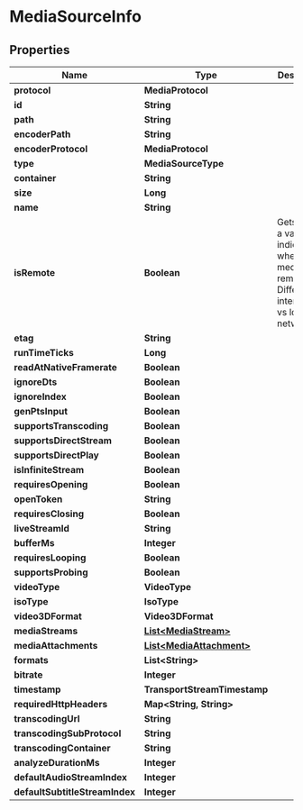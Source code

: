 

# MediaSourceInfo


## Properties

| Name | Type | Description | Notes |
|------------ | ------------- | ------------- | -------------|
|**protocol** | **MediaProtocol** |  |  [optional] |
|**id** | **String** |  |  [optional] |
|**path** | **String** |  |  [optional] |
|**encoderPath** | **String** |  |  [optional] |
|**encoderProtocol** | **MediaProtocol** |  |  [optional] |
|**type** | **MediaSourceType** |  |  [optional] |
|**container** | **String** |  |  [optional] |
|**size** | **Long** |  |  [optional] |
|**name** | **String** |  |  [optional] |
|**isRemote** | **Boolean** | Gets or sets a value indicating whether the media is remote.  Differentiate internet url vs local network. |  [optional] |
|**etag** | **String** |  |  [optional] |
|**runTimeTicks** | **Long** |  |  [optional] |
|**readAtNativeFramerate** | **Boolean** |  |  [optional] |
|**ignoreDts** | **Boolean** |  |  [optional] |
|**ignoreIndex** | **Boolean** |  |  [optional] |
|**genPtsInput** | **Boolean** |  |  [optional] |
|**supportsTranscoding** | **Boolean** |  |  [optional] |
|**supportsDirectStream** | **Boolean** |  |  [optional] |
|**supportsDirectPlay** | **Boolean** |  |  [optional] |
|**isInfiniteStream** | **Boolean** |  |  [optional] |
|**requiresOpening** | **Boolean** |  |  [optional] |
|**openToken** | **String** |  |  [optional] |
|**requiresClosing** | **Boolean** |  |  [optional] |
|**liveStreamId** | **String** |  |  [optional] |
|**bufferMs** | **Integer** |  |  [optional] |
|**requiresLooping** | **Boolean** |  |  [optional] |
|**supportsProbing** | **Boolean** |  |  [optional] |
|**videoType** | **VideoType** |  |  [optional] |
|**isoType** | **IsoType** |  |  [optional] |
|**video3DFormat** | **Video3DFormat** |  |  [optional] |
|**mediaStreams** | [**List&lt;MediaStream&gt;**](MediaStream.md) |  |  [optional] |
|**mediaAttachments** | [**List&lt;MediaAttachment&gt;**](MediaAttachment.md) |  |  [optional] |
|**formats** | **List&lt;String&gt;** |  |  [optional] |
|**bitrate** | **Integer** |  |  [optional] |
|**timestamp** | **TransportStreamTimestamp** |  |  [optional] |
|**requiredHttpHeaders** | **Map&lt;String, String&gt;** |  |  [optional] |
|**transcodingUrl** | **String** |  |  [optional] |
|**transcodingSubProtocol** | **String** |  |  [optional] |
|**transcodingContainer** | **String** |  |  [optional] |
|**analyzeDurationMs** | **Integer** |  |  [optional] |
|**defaultAudioStreamIndex** | **Integer** |  |  [optional] |
|**defaultSubtitleStreamIndex** | **Integer** |  |  [optional] |



